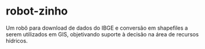 # robot-zinho
Um robô para download de dados do IBGE e conversão em shapefiles a serem utilizados em GIS, objetivando suporte à decisão na área de recursos hídricos.
